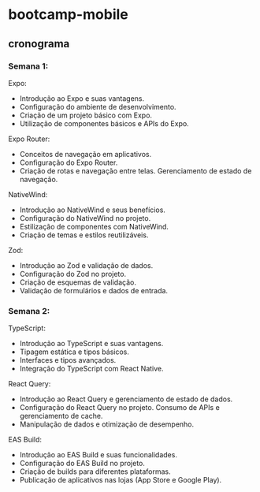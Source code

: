 # bootcamp-mobile

## cronograma
### Semana 1:
Expo:
- Introdução ao Expo e suas vantagens.
- Configuração do ambiente de desenvolvimento.
- Criação de um projeto básico com Expo.
- Utilização de componentes básicos e APIs do Expo.

Expo Router:
- Conceitos de navegação em aplicativos.
- Configuração do Expo Router.
- Criação de rotas e navegação entre telas.
Gerenciamento de estado de navegação.

NativeWind:
- Introdução ao NativeWind e seus benefícios.
- Configuração do NativeWind no projeto.
- Estilização de componentes com NativeWind.
- Criação de temas e estilos reutilizáveis.

Zod:
- Introdução ao Zod e validação de dados.
- Configuração do Zod no projeto.
- Criação de esquemas de validação.
- Validação de formulários e dados de entrada.

### Semana 2:
TypeScript:
- Introdução ao TypeScript e suas vantagens.
- Tipagem estática e tipos básicos.
- Interfaces e tipos avançados.
- Integração do TypeScript com React Native.

React Query:
- Introdução ao React Query e gerenciamento de estado de dados.
- Configuração do React Query no projeto.
Consumo de APIs e gerenciamento de cache.
- Manipulação de dados e otimização de desempenho.

EAS Build:

- Introdução ao EAS Build e suas funcionalidades.
- Configuração do EAS Build no projeto.
- Criação de builds para diferentes plataformas.
- Publicação de aplicativos nas lojas (App Store e Google Play).